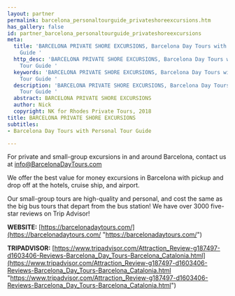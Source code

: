 ```yaml
---
layout: partner
permalink: barcelona_personaltourguide_privateshoreexcursions.htm
has_gallery: false
id: partner_barcelona_personaltourguide_privateshoreexcursions
meta:
  title: 'BARCELONA PRIVATE SHORE EXCURSIONS, Barcelona Day Tours with Personal Tour
    Guide '
  http_desc: 'BARCELONA PRIVATE SHORE EXCURSIONS, Barcelona Day Tours with Personal
    Tour Guide '
  keywords: 'BARCELONA PRIVATE SHORE EXCURSIONS, Barcelona Day Tours with Personal
    Tour Guide '
  description: 'BARCELONA PRIVATE SHORE EXCURSIONS, Barcelona Day Tours with Personal
    Tour Guide '
  abstract: BARCELONA PRIVATE SHORE EXCURSIONS
  author: Nick
  copyright: NK for Rhodes Private Tours, 2018
title: BARCELONA PRIVATE SHORE EXCURSIONS
subtitles:
- Barcelona Day Tours with Personal Tour Guide

---
```

For private and small-group excursions in and around Barcelona, contact us at  [info@BarcelonaDayTours.com](mailto:info@BarcelonaDayTours.com) 

We offer the best value for money excursions in Barcelona with pickup and drop off at the hotels, cruise ship, and airport. 

Our small-group tours are high-quality and personal, and cost the same as the big bus tours that depart from the bus station! We have over 3000 five-star reviews on Trip Advisor!

**WEBSITE:**  [https://barcelonadaytours.com/](https://barcelonadaytours.com/ "https://barcelonadaytours.com/")

**TRIPADVISOR:**  [https://www.tripadvisor.com/Attraction_Review-g187497-d1603406-Reviews-Barcelona_Day_Tours-Barcelona_Catalonia.html](https://www.tripadvisor.com/Attraction_Review-g187497-d1603406-Reviews-Barcelona_Day_Tours-Barcelona_Catalonia.html "https://www.tripadvisor.com/Attraction_Review-g187497-d1603406-Reviews-Barcelona_Day_Tours-Barcelona_Catalonia.html")